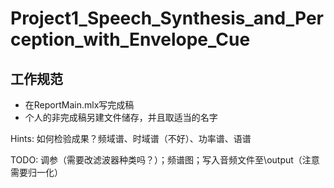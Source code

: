 # Project1_Speech_Synthesis_and_Perception_with_Envelope_Cue

## 工作规范

- 在ReportMain.mlx写完成稿
- 个人的非完成稿另建文件储存，并且取适当的名字

Hints: 如何检验成果？频域谱、时域谱（不好）、功率谱、语谱

TODO: 调参（需要改滤波器种类吗？）；频谱图；写入音频文件至\output（注意需要归一化）
